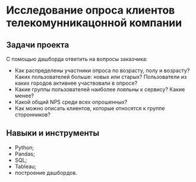 # Исследование опроса клиентов телекомунникацонной компании


## Задачи проекта

С помощью дашборда ответить на вопросы заказчика:
- Как распределены участники опроса по возрасту, полу и возрасту? Каких пользователей больше: новых или старых? Пользователи из каких городов активнее участвовали в опросе?
- Какие группы пользователей наиболее лояльны к сервису? Какие менее?
- Какой общий NPS среди всех опрошенных?
- Как можно описать клиентов, которые относятся к группе cторонников?



## Навыки и инструменты
- Python;
- Pandas;
- SQL;
- Tableau;
- построение дашбордов.





